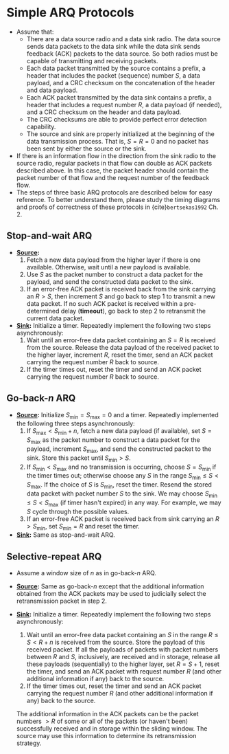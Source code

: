 # Simple ARQ Protocols
* Assume that: 
  - There are a data source radio and a data sink radio. The data
    source sends data packets to the data sink while the data sink
    sends feedback (ACK) packets to the data source. So both radios
    must be capable of transmitting and receiving packets.
  - Each data packet transmitted by the source contains a prefix, a
    header that includes the packet (sequence) number $S$, a data
    payload, and a CRC checksum on the concatenation of the header and
    data payload.
  - Each ACK packet transmitted by the data sink contains a prefix, a
    header that includes a request number $R$, a data payload (if
    needed), and a CRC checksum on the header and data payload.
  - The CRC checksums are able to provide perfect error detection
    capability.
  - The source and sink are properly initialized at the beginning of
    the data transmission process. That is, $S = R = 0$ and no packet
    has been sent by either the source or the sink.
* If there is an information flow in the direction from the sink radio
  to the source radio, regular packets in that flow can double as ACK
  packets described above. In this case, the packet header should
  contain the packet number of that flow and the request number of the
  feedback flow.
* The steps of three basic ARQ protocols are described below for easy
  reference. To better understand them, please study the timing
  diagrams and proofs of correctness of these protocols in
  {cite}`bertsekas1992` Ch. 2.

## Stop-and-wait ARQ
* **<u>Source</u>:**
  1. Fetch a new data payload from the higher layer if there is one
     available. Otherwise, wait until a new payload is available.
  1. Use $S$ as the packet number to construct a data packet for the
     payload, and send the constructed data packet to the sink.
  1. If an error-free ACK packet is received back from the sink
     carrying an $R > S$, then increment $S$ and go back to step 1 to
     transmit a new data packet. If no such ACK packet is received
     within a pre-determined delay (**timeout**), go back to step 2 to
     retransmit the current data packet.
* **<u>Sink</u>:** Initialize a timer. Repeatedly implement the following
  two steps asynchronously:
  1. Wait until an error-free data packet containing an $S = R$ is
     received from the source. Release the data payload of the
     received packet to the higher layer, increment $R$, reset the
     timer, send an ACK packet carrying the request number $R$ back to
     source.
  1. If the timer times out, reset the timer and send an ACK packet
     carrying the request number $R$ back to source.

## Go-back-$n$ ARQ 
* **<u>Source</u>:** Initialize $S_{\min} = S_{\max} = 0$ and a
  timer. Repeatedly implemented the following three steps
  asynchronously:
  1. If $S_{\max} < S_{\min} + n$, fetch a new data payload (if
     available), set $S = S_{\max}$ as the packet number to construct
     a data packet for the payload, increment $S_{\max}$, and send the
     constructed packet to the sink. Store this packet until
     $S_{\min}>S$.
  1. If $S_{\min} < S_{\max}$ and no transmission is occurring, choose
     $S = S_{\min}$ if the timer times out; otherwise choose any $S$
     in the range $S_{\min} \leq S < S_{\max}$. If the choice of $S$
     is $S_{\min}$, reset the timer.  Resend the stored data packet
     with packet number $S$ to the sink.  We may choose $S_{\min} \leq
     S < S_{\max}$ (if timer hasn't expired) in any way. For example,
     we may $S$ cycle through the possible values.
  1. If an error-free ACK packet is received back from sink carrying an
    $R > S_{\min}$, set $S_{\min} = R$ and reset the timer.
* **<u>Sink</u>:** Same as stop-and-wait ARQ.

## Selective-repeat ARQ
* Assume a window size of $n$ as in go-back-$n$ ARQ.
* **<u>Source</u>:** Same as go-back-$n$ except that the additional
  information obtained from the ACK packets may be used to judicially
  select the retransmission packet in step 2.
* **<u>Sink</u>:** Initialize a timer. Repeatedly implement the following
  two steps asynchronously:
  1. Wait until an error-free data packet containing an $S$ in the
     range $R \leq S < R+n$ is received from the source. Store the
     payload of this received packet. If all the payloads of packets
     with packet numbers between $R$ and $S$, inclusively, are
     received and in storage, release all these payloads
     (sequentially) to the higher layer, set $R = S+1$, reset
     the timer, and send an ACK packet with request number $R$ (and
     other additional information if any) back to the source.
  1. If the timer times out, reset the timer and send an ACK packet
     carrying the request number $R$ (and other additional information
     if any) back to the source. 

  The additional information in the ACK packets can be the packet
  numbers $> R$ of some or all of the packets (or haven't been)
  successfully received and in storage within the sliding window. The
  source may use this information to determine its retransmission
  strategy.

